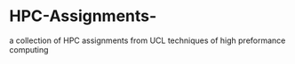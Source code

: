 # HPC-Assignments-
a collection of HPC assignments from UCL techniques of high preformance computing
